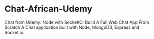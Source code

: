 # Chat-African-Udemy
Chat from Udemy: Node with SocketIO: Build A Full Web Chat App From Scratch
A Chat application built with Node, MongoDB, Express and Socket.io
